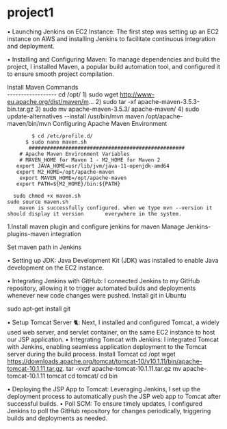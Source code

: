 # project1
 

•	Launching Jenkins on EC2 Instance: The first step was setting up an EC2 instance on AWS and installing Jenkins to facilitate continuous integration and deployment.
 
•	Installing and Configuring Maven: To manage dependencies and build the project, I installed Maven, a popular build automation tool, and configured it to ensure smooth project compilation.

Install Maven Commands  
                     ------------------
            cd /opt/
           1) sudo wget http://www-eu.apache.org/dist/maven/m...
           2) sudo tar -xf apache-maven-3.5.3-bin.tar.gz
           3) sudo mv apache-maven-3.5.3/ apache-maven/
          4) sudo update-alternatives --install /usr/bin/mvn maven /opt/apache-maven/bin/mvn 
         Configuring Apache Maven Environment

            $ cd /etc/profile.d/
          $ sudo nano maven.sh
           ###################################################
        # Apache Maven Environment Variables
        # MAVEN_HOME for Maven 1 - M2_HOME for Maven 2
       export JAVA_HOME=usr/lib/jvm/java-11-openjdk-amd64
       export M2_HOME=/opt/apache-maven
        export MAVEN_HOME=/opt/apache-maven
       export PATH=${M2_HOME}/bin:${PATH}

      sudo chmod +x maven.sh
    sudo source maven.sh
        maven is successfully configured. when we type mvn --version it should display it version       everywhere in the system.

1.Install maven plugin and configure jenkins for maven Manage Jenkins-plugins-maven integration

 
Set maven path in Jenkins

 


•	Setting up JDK: Java Development Kit (JDK) was installed to enable Java development on the EC2 instance.
 
•	Integrating Jenkins with GitHub: I connected Jenkins to my GitHub repository, allowing it to trigger automated builds and deployments whenever new code changes were pushed.
Install git in Ubuntu

sudo apt-get install git

 
•	Setup Tomcat Server 🐈: Next, I installed and configured Tomcat, a widely used web server, and servlet container, on the same EC2 instance to host our JSP application.
•	Integrating Tomcat with Jenkins: I integrated Tomcat with Jenkins, enabling seamless application deployment to the Tomcat server during the build process.
Install Tomcat
       cd /opt
 wget https://downloads.apache.org/tomcat/tomcat-10/v10.1.11/bin/apache-tomcat-10.1.11.tar.gz.
 tar -xvzf apache-tomcat-10.1.11.tar.gz
mv apache-tomcat-10.1.11 tomcat
            cd tomcat/
 cd bin

 

 

 

•	Deploying the JSP App to Tomcat: Leveraging Jenkins, I set up the deployment process to automatically push the JSP web app to Tomcat after successful builds.
•	Poll SCM: To ensure timely updates, I configured Jenkins to poll the GitHub repository for changes periodically, triggering builds and deployments as needed.

